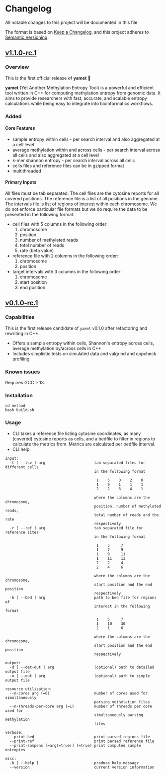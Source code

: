 # Changelog

All notable changes to this project will be documented in this file.

The format is based on [Keep a Changelog](https://keepachangelog.com/en/1.1.0/), and this project adheres to [Semantic Versioning](https://semver.org/spec/v2.0.0.html).

## [v1.1.0-rc.1](https://github.com/imallona/yamet/releases/tag/v1.0.0-rc.1)

### Overview

This is the first official release of **yamet** 🎉

**yamet** (Yet Another Methylation Entropy Tool) is a powerful and efficient tool written in C++ for computing methylation entropy from genomic data. It aims to provide researchers with fast, accurate, and scalable entropy calculations while being easy to integrate into bioinformatics workflows.

### Added

#### Core Features

- sample entropy within cells - per search interval and also aggregated at a cell level
- average methylation within and across cells - per search interval across all cells and also aggregated at a cell level
- k-mer shannon entropy - per search interval across all cells
- cells files and reference files can be in gzipped format
- multithreaded

#### Primary Inputs

All files must be tab separated. The cell files are the cytosine reports for all covered positions. The reference file is a list of all positions in the genome. The intervals file is list of regions of interest within each chromosome. We do not enforce particular file formats but we do require the data to be presented in the following format.

- cell files with 5 columns in the following order:
  1. chromosome
  2. position
  3. number of methylated reads
  4. total number of reads
  5. rate (beta value)
- reference file with 2 columns in the following order:
  1. chromosome
  2. position
- target intervals with 3 columns in the following order:
  1. chromosome
  2. start position
  3. end position
     
## [v0.1.0-rc.1](https://github.com/imallona/yamet/releases/tag/v.1.0-rc.1)

### Capabilities

This is the first release candidate of `yamet` v0.1.0 after refactoring and rewriting in C++. 

- Offers a sample entropy within cells, Shannon's entropy across cells, average methylation by/across cells in C++
- Includes simplistic tests on simulated data and valgrind and cppcheck profiling

### Known issues

Requires GCC > 13.

### Installation

```{bash}
cd method
bash build.sh
```

### Usage

- CLI takes a reference file listing cytosine coordinates, as many (covered) cytosine reports as cells, and a bedfile to filter in regions to calculate the metrics from. Metrics are calculated per bedfile interval. 
- CLI help:

```
input:
  -t [ --tsv ] arg                      tab separated files for different cells
                                        in the following format
                                        
                                         1    5    0    2    0
                                         1    9    1    1    1
                                         2    2    3    4    1
                                        
                                        where the columns are the chromosome, 
                                        position, number of methylated reads, 
                                        total number of reads and the rate 
                                        respectively
  -r [ --ref ] arg                      tab separated file for reference sites 
                                        in the following format
                                        
                                         1    5     7
                                         1    7     9
                                         1    9     11
                                         1    11    13
                                         2    2     4
                                         2    4     6
                                        
                                        where the columns are the chromosome, 
                                        start position and the end position 
                                        respectively
  -b [ --bed ] arg                      path to bed file for regions of 
                                        interest in the following format
                                        
                                         1    5     7
                                         1    10    30
                                         2    1     6
                                        
                                        where the columns are the chromosome, 
                                        start position and the end position 
                                        respectively

output:
  -d [ --det-out ] arg                  (optional) path to detailed output file
  -o [ --out ] arg                      (optional) path to simple output file

resource utilisation:
  --n-cores arg (=0)                    number of cores used for simultaneously
                                        parsing methylation files
  --n-threads-per-core arg (=1)         number of threads per core used for 
                                        simultaneously parsing methylation 
                                        files

verbose:
  --print-bed                           print parsed regions file
  --print-ref                           print parsed reference file
  --print-sampens [=arg(=true)] (=true) print computed sample entropies

misc:
  -h [ --help ]                         produce help message
  --version                             current version information

```
